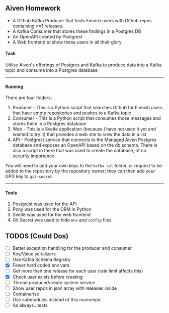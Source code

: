 ## Aiven Homework

* A Github Kafka Producer that finds Finnish users with Github repos containing >=1 releases.
* A Kafka Consumer that stores these findings in a Postgres DB
* An OpenAPI created by Postgrest
* A Web frontend to show these users in all their glory

#### Task

Utilise Aiven's offerings of Postgres and Kafka to produce data into a Kafka topic and consume into a Postgres database

---

#### Running

There are four folders:

1. Producer -  This is a Python script that searches Github for Finnish users that have empty repositories and pushes to a Kafka topic
2. Consumer - This is a Python script that consumes those messages and stores them in a Postgres database
3. Web - This is a Svelte application (because I have not used it yet and wanted to try it) that provides a web site to view the data in a list
4. API - Postgrest service that connects to the Managed Aiven Postgres database and exposes an OpenAPI based on the db schema. There is also a script in there that was used to create the database, of no security importance

You will need to add your own keys to the `kafka_ssl` folder, or request to be added to the repository by the repository owner; they can then add your GPG key to `git-secret`.

----

#### Tools

1. Postgrest was used for the API
2. Pony was used for the ORM in Python
3. Svelte was used for the web frontend
4. Git Secret was used to hide `env` and `config` files

## TODOS (Could Dos)

* [ ] Better exception handling for the producer and consumer
* [ ] Key/Value serializers
* [ ] Use Kafka Schema Registry
* [x] Fewer hard coded env vars
* [ ] Get more than one release for each user (rate limit affects this)
* [x] Check user exists before creating
* [ ] Thread producer/create system service
* [ ] Show user repos in json array with releases inside
* [ ] Containerise
* [ ] Use submodules instead of this monorepo
* [ ] As always...tests
